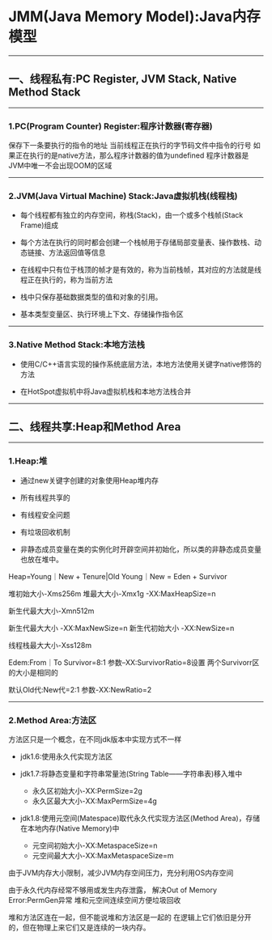 # JMM(Java Memory Model):Java内存模型

---

## 一、线程私有:PC Register, JVM Stack, Native Method Stack

---
### 1.PC(Program Counter) Register:程序计数器(寄存器)
保存下一条要执行的指令的地址
当前线程正在执行的字节码文件中指令的行号
如果正在执行的是native方法，那么程序计数器的值为undefined
程序计数器是JVM中唯一不会出现OOM的区域


---
### 2.JVM(Java Virtual Machine) Stack:Java虚拟机栈(线程栈)
- 每个线程都有独立的内存空间，称栈(Stack)，由一个或多个栈帧(Stack Frame)组成
- 每个方法在执行的同时都会创建一个栈帧用于存储局部变量表、操作数栈、动态链接、方法返回值等信息
- 在线程中只有位于栈顶的帧才是有效的，称为当前栈帧，其对应的方法就是线程正在执行的，称为当前方法

- 栈中只保存基础数据类型的值和对象的引用。

- 基本类型变量区、执行环境上下文、存储操作指令区

---
### 3.Native Method Stack:本地方法栈
- 使用C/C++语言实现的操作系统底层方法，本地方法使用关键字native修饰的方法

- 在HotSpot虚拟机中将Java虚拟机栈和本地方法栈合并

---

## 二、线程共享:Heap和Method Area

---
### 1.Heap:堆
- 通过new关键字创建的对象使用Heap堆内存
- 所有线程共享的
- 有线程安全问题
- 有垃圾回收机制

- 非静态成员变量在类的实例化时开辟空间并初始化，所以类的非静态成员变量也放在堆中。

Heap=Young｜New + Tenure|Old
Young｜New = Eden + Survivor


堆初始大小-Xms256m
堆最大大小-Xmx1g
-XX:MaxHeapSize=n

新生代最大大小-Xmn512m

新生代最大大小
-XX:MaxNewSize=n
新生代初始大小
-XX:NewSize=n

线程栈最大大小-Xss128m

Edem:From｜To Survivor=8:1
参数–XX:SurvivorRatio=8设置
两个Survivorr区的大小是相同的

默认Old代:New代=2:1
参数-XX:NewRatio=2


---
### 2.Method Area:方法区
方法区只是一个概念，在不同jdk版本中实现方式不一样

- jdk1.6:使用永久代实现方法区

- jdk1.7:将静态变量和字符串常量池(String Table——字符串表)移入堆中
    - 永久区初始大小-XX:PermSize=2g
    - 永久区最大大小-XX:MaxPermSize=4g


- jdk1.8:使用元空间(Matespace)取代永久代实现方法区(Method Area)，存储在本地内存(Native Memory)中
    - 元空间初始大小-XX:MetaspaceSize=n
    - 元空间最大大小-XX:MaxMetaspaceSize=m

由于JVM内存大小限制，减少JVM内存空间压力，充分利用OS内存空间

由于永久代内存经常不够用或发生内存泄露，
解决Out of Memory Error:PermGen异常
堆和元空间连续空间方便垃圾回收


堆和方法区连在一起，但不能说堆和方法区是一起的
在逻辑上它们依旧是分开的，但在物理上来它们又是连续的一块内存。

